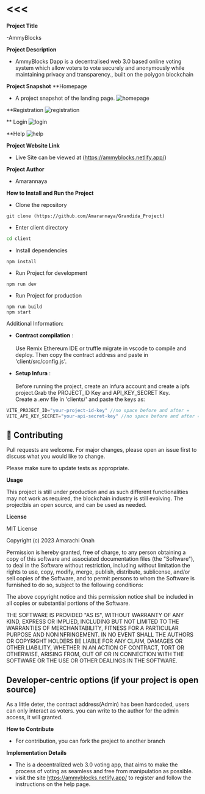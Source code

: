 <<<
=======
**Project Title**

-AmmyBlocks

**Project Description**

- AmmyBlocks Dapp is a decentralised web 3.0 based online voting system which allow voters to vote securely and anonymously while maintaining privacy and transparency., built on the polygon blockchain

**Project Snapshot**
**Homepage
- A project snapshot of the landing page.
![homepage](https://user-images.githubusercontent.com/93910020/214582472-326439c7-2b67-4b4f-b085-7a061ce79e3e.png)

**Registration
![registration](https://user-images.githubusercontent.com/93910020/214582657-c59f1996-39e4-4f23-852f-def499ae142a.png)

** Login
![login](https://user-images.githubusercontent.com/93910020/214582728-2dbec387-6a2b-4205-8dec-f9d3576d0dbb.png)

**Help
![help](https://user-images.githubusercontent.com/93910020/214582797-67eaad76-96c9-432f-9e4d-b6336e3e49e1.png)


**Project Website Link**

- Live Site can be viewed at (https://ammyblocks.netlify.app/)


**Project Author**

- Amarannaya


****How to Install and Run the Project****

- Clone the repository
```git
git clone (https://github.com/Amarannaya/Grandida_Project)
```
* Enter client directory
```bash
cd client
```
* Install dependencies
```npm
npm install
```
* Run Project for development
```npm
npm run dev
```
* Run Project for production
```npm
npm run build
npm start
```

Additional Information:
* __Contract compilation__ : <br><br>
Use Remix Ethereum IDE or truffle migrate in vscode to compile and deploy.
Then copy the contract address and paste in 'client/src/config.js'.

* __Setup Infura__ : <br><br>
Before running the project, create an infura account and create a ipfs project.Grab the PROJECT_ID Key and API_KEY_SECRET Key.<br>Create a .env file in 'clients/' and paste the keys as:
```javascript
VITE_PROJECT_ID="your-project-id-key" //no space before and after =
VITE_API_KEY_SECRET="your-api-secret-key" //no space before and after =
```

## :handshake: Contributing

Pull requests are welcome. For major changes, please open an issue first
to discuss what you would like to change.

Please make sure to update tests as appropriate.

**Usage**

 This project is still under production and as such different functionalities may not work as required, the blockchain industry is still evolving.
 The projectbis an open source, and can be used as needed.

**License**

MIT License

Copyright (c) 2023 Amarachi Onah

Permission is hereby granted, free of charge, to any person obtaining a copy
of this software and associated documentation files (the "Software"), to deal
in the Software without restriction, including without limitation the rights
to use, copy, modify, merge, publish, distribute, sublicense, and/or sell
copies of the Software, and to permit persons to whom the Software is
furnished to do so, subject to the following conditions:

The above copyright notice and this permission notice shall be included in all
copies or substantial portions of the Software.

THE SOFTWARE IS PROVIDED "AS IS", WITHOUT WARRANTY OF ANY KIND, EXPRESS OR
IMPLIED, INCLUDING BUT NOT LIMITED TO THE WARRANTIES OF MERCHANTABILITY,
FITNESS FOR A PARTICULAR PURPOSE AND NONINFRINGEMENT. IN NO EVENT SHALL THE
AUTHORS OR COPYRIGHT HOLDERS BE LIABLE FOR ANY CLAIM, DAMAGES OR OTHER
LIABILITY, WHETHER IN AN ACTION OF CONTRACT, TORT OR OTHERWISE, ARISING FROM,
OUT OF OR IN CONNECTION WITH THE SOFTWARE OR THE USE OR OTHER DEALINGS IN THE
SOFTWARE.


## **Developer-centric options (if your project is open source)**

As a little deter, the contract address(Admin) has been hardcoded, users can only interact as voters.
you can write to the author for the admin access, it will granted.

**How to Contribute**

- For contribution, you can fork the project to another branch


**Implementation Details**

- The is a decentralized web 3.0 voting app, that aims to make the process of voting as seamless and free from manipulation as possible.
- visit the site https://ammyblocks.netlify.app/ to register and follow the instructions on the help page.
>>>
